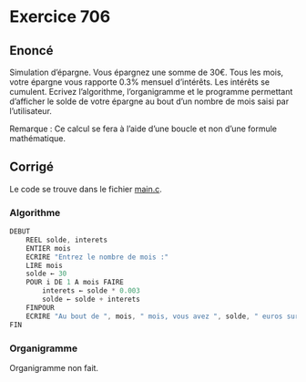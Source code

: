 # Exercice 706

## Enoncé

Simulation d’épargne. Vous épargnez une somme de 30€. Tous les mois, votre épargne vous rapporte 0.3% mensuel d’intérêts. Les intérêts se cumulent. Ecrivez l’algorithme, l’organigramme et le programme permettant d’afficher le solde de votre épargne au bout d’un nombre de mois saisi par l’utilisateur.

Remarque :
Ce calcul se fera à l’aide d’une boucle et non d’une formule mathématique.

## Corrigé

Le code se trouve dans le fichier [main.c](../code/main.c).

### Algorithme

```java
DEBUT
    REEL solde, interets
    ENTIER mois
    ECRIRE "Entrez le nombre de mois :"
    LIRE mois
    solde ← 30
    POUR i DE 1 A mois FAIRE
        interets ← solde * 0.003
        solde ← solde + interets
    FINPOUR
    ECRIRE "Au bout de ", mois, " mois, vous avez ", solde, " euros sur votre compte"
FIN
```

### Organigramme

Organigramme non fait.